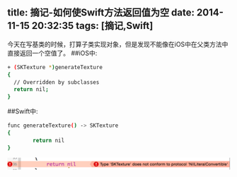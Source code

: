 title: 摘记-如何使Swift方法返回值为空
date: 2014-11-15 20:32:35
tags: [摘记,Swift]
---
今天在写基类的时候，打算子类实现对象，但是发现不能像在iOS中在父类方法中直接返回一个空值了。
##iOS中:
``` bash
+ (SKTexture *)generateTexture
{
  // Overridden by subclasses
  return nil;
}
```
##Swift中:
``` bash
func generateTexture() -> SKTexture
{
        return nil
}
```
![警告](/img/摘记-如何使Swift方法返回值为空/warn.png)
